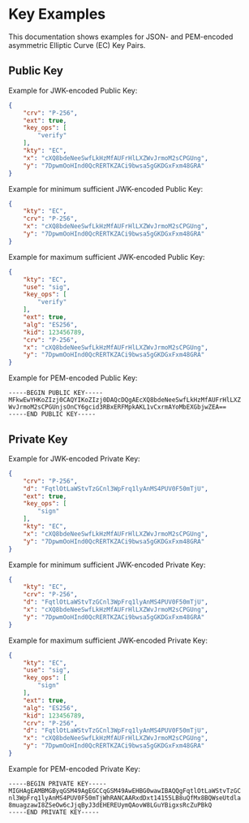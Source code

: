 # Key Examples

This documentation shows examples for JSON- and PEM-encoded asymmetric Elliptic Curve (EC) Key Pairs.

## Public Key

Example for JWK-encoded Public Key:

```json
{
    "crv": "P-256",
    "ext": true,
    "key_ops": [
        "verify"
    ],
    "kty": "EC",
    "x": "cXQ8bdeNeeSwfLkHzMfAUFrHlLXZWvJrmoM2sCPGUng",
    "y": "7DpwmOoHInd0QcRERTKZACi9bwsa5gGKDGxFxm48GRA"
}
```

Example for minimum sufficient JWK-encoded Public Key:

```json
{
    "kty": "EC",
    "crv": "P-256",
    "x": "cXQ8bdeNeeSwfLkHzMfAUFrHlLXZWvJrmoM2sCPGUng",
    "y": "7DpwmOoHInd0QcRERTKZACi9bwsa5gGKDGxFxm48GRA"
}
```

Example for maximum sufficient JWK-encoded Public Key:

```json
{
    "kty": "EC",
    "use": "sig",
    "key_ops": [
        "verify"
    ],
    "ext": true,
    "alg": "ES256",
    "kid": 123456789,
    "crv": "P-256",
    "x": "cXQ8bdeNeeSwfLkHzMfAUFrHlLXZWvJrmoM2sCPGUng",
    "y": "7DpwmOoHInd0QcRERTKZACi9bwsa5gGKDGxFxm48GRA"
}
```

Example for PEM-encoded Public Key:

```pem
-----BEGIN PUBLIC KEY-----
MFkwEwYHKoZIzj0CAQYIKoZIzj0DAQcDQgAEcXQ8bdeNeeSwfLkHzMfAUFrHlLXZ
WvJrmoM2sCPGUnjsOnCY6gcid3RBxERFMpkAKL1vCxrmAYoMbEXGbjwZEA==
-----END PUBLIC KEY-----
```

## Private Key

Example for JWK-encoded Private Key:

```json
{
    "crv": "P-256",
    "d": "FqtlOtLaWStvTzGCnl3WpFrq1lyAnMS4PUV0F50mTjU",
    "ext": true,
    "key_ops": [
        "sign"
    ],
    "kty": "EC",
    "x": "cXQ8bdeNeeSwfLkHzMfAUFrHlLXZWvJrmoM2sCPGUng",
    "y": "7DpwmOoHInd0QcRERTKZACi9bwsa5gGKDGxFxm48GRA"
}
```

Example for minimum sufficient JWK-encoded Private Key:

```json
{
    "kty": "EC",
    "crv": "P-256",
    "d": "FqtlOtLaWStvTzGCnl3WpFrq1lyAnMS4PUV0F50mTjU",
    "x": "cXQ8bdeNeeSwfLkHzMfAUFrHlLXZWvJrmoM2sCPGUng",
    "y": "7DpwmOoHInd0QcRERTKZACi9bwsa5gGKDGxFxm48GRA"
}
```

Example for maximum sufficient JWK-encoded Private Key:

```json
{
    "kty": "EC",
    "use": "sig",
    "key_ops": [
        "sign"
    ],
    "ext": true,
    "alg": "ES256",
    "kid": 123456789,
    "crv": "P-256",
    "d": "FqtlOtLaWStvTzGCnl3WpFrq1lyAnMS4PUV0F50mTjU",
    "x": "cXQ8bdeNeeSwfLkHzMfAUFrHlLXZWvJrmoM2sCPGUng",
    "y": "7DpwmOoHInd0QcRERTKZACi9bwsa5gGKDGxFxm48GRA"
}
```

Example for PEM-encoded Private Key:

```pem
-----BEGIN PRIVATE KEY-----
MIGHAgEAMBMGByqGSM49AgEGCCqGSM49AwEHBG0wawIBAQQgFqtlOtLaWStvTzGC
nl3WpFrq1lyAnMS4PUV0F50mTjWhRANCAARxdDxt14155LB8uQfMx8BQWseUtdla
8muagzawI8ZSeOw6cJjqByJ3dEHEREUymQAovW8LGuYBigxsRcZuPBkQ
-----END PRIVATE KEY-----
```
